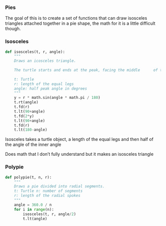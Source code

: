 ### **Pies**

The goal of this is to create a set of functions that can draw isosceles triangles attached together in a pie shape, the math for it is a little difficult though.

### Isosceles
```python
def isosceles(t, r, angle): 
	"""
	Draws an icosceles triangle. 
	
	The turtle starts and ends at the peak, facing the middle      of the base. 
	
	t: Turtle 
	r: length of the equal legs 
	angle: half peak angle in degrees 
	""" 
	y = r * math.sin(angle * math.pi / 180) 
	t.rt(angle)
	t.fd(r) 
	t.lt(90+angle) 
	t.fd(2*y) 
	t.lt(90+angle) 
	t.fd(r) 
	t.lt(180-angle)
```
Isosceles takes a turtle object, a length of the equal legs and then half of the angle of the inner angle

Does math that I don’t fully understand but it makes an isosceles triangle

### Polypie
```python
def polypie(t, n, r): 
	"""
	Draws a pie divided into radial segments. 
	t: Turtle n: number of segments 
	r: length of the radial spokes 
	""" 
	angle = 360.0 / n 
	for i in range(n): 
		isosceles(t, r, angle/2) 
		t.lt(angle)
```

